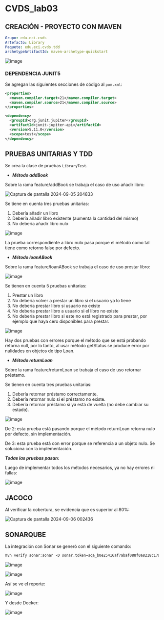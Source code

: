 # CVDS_lab03


## CREACIÓN - PROYECTO CON MAVEN

```yml
Grupo: edu.eci.cvds 
Artefacto: Library 
Paquete: edu.eci.cvds.tdd 
archetypeArtifactId: maven-archetype-quickstart 
```

![image](https://github.com/user-attachments/assets/06919335-39cd-4bb2-a16d-899baa5ac917)


### DEPENDENCIA JUNIT5

Se agregan las siguientes secciones de código al ```pom.xml```:

```xml
<properties>
  <maven.compiler.target>21</maven.compiler.target>
  <maven.compiler.source>21</maven.compiler.source>
</properties>
```

```xml
<dependency>
  <groupId>org.junit.jupiter</groupId>
  <artifactId>junit-jupiter-api</artifactId>
  <version>5.11.0</version>
  <scope>test</scope>
</dependency>
```


## PRUEBAS UNITARIAS Y TDD

Se crea la clase de pruebas ```LibraryTest```.


- ***Método addBook***

Sobre la rama feature/addBook se trabaja el caso de uso añadir libro:

![Captura de pantalla 2024-09-05 204833](https://github.com/user-attachments/assets/6b125890-0ec9-4d15-adb8-27a1efe1c438)


Se tiene en cuenta tres pruebas unitarias:
1. Debería añadir un libro
2. Debería añadir libro existente (aumenta la cantidad del mismo)
3. No debería añadir libro nulo

![image](https://github.com/user-attachments/assets/8ae61032-faad-4abb-9dd2-b1adba537fc5)

La prueba correspondiente a libro nulo pasa porque el método como tal tiene como retorno false por defecto. 


- ***Método loanABook***

Sobre la rama feature/loanABook se trabaja el caso de uso prestar libro:


![image](https://github.com/user-attachments/assets/ec62cbae-6ce3-4c7e-8f6f-e0e91c45437e)


Se tienen en cuenta 5 pruebas unitarias:
1. Prestar un libro
2. No debería volver a prestar un libro si el usuario ya lo tiene
3. No debería prestar libro si usuario no existe
4. No debería prestar libro a usuario si el libro no existe
5. No debería prestar libro si este no está registrado para prestar, por ejemplo que haya cero disponibles para prestar.

![image](https://github.com/user-attachments/assets/05bc7037-b48a-45a2-9c37-7a10fef86d96)

Hay dos pruebas con errores porque el método que se está probando retorna null, por lo tanto, al usar método getStatus se produce error por nulidades en objetos de tipo Loan.


- ***Método returnLoan***

Sobre la rama feature/returnLoan se trabaja el caso de uso retornar préstamo.

Se tienen en cuenta tres pruebas unitarias:
1. Debería retornar préstamo correctamente.
2. Debería retornar nulo si el préstamo no existe.
3. Debería retornar préstamo si ya está de vuelta (no debe cambiar su estado).


![image](https://github.com/user-attachments/assets/a12fe77c-99ba-4161-8192-b3f6abb83ff6)
  
De 2: esta prueba está pasando porque el método returnLoan retorna nulo por defecto, sin implementación.

De 3: esta prueba está con error porque se referencia a un objeto nulo. Se soluciona con la implementación.


***Todas las pruebas pasan:***

Luego de implementar todos los métodos necesarios, ya no hay errores ni fallas:

![image](https://github.com/user-attachments/assets/062e924a-2d2d-4839-95f4-6ba0938a6d34)


## JACOCO

Al verificar la cobertura, se evidencia que es superior al 80%:


![Captura de pantalla 2024-09-06 002436](https://github.com/user-attachments/assets/44b82813-5954-4570-91c1-072652691cfe)


## SONARQUBE

La integración con Sonar se generó con el siguiente comando:

```xml
mvn verify sonar:sonar -D sonar.token=sqa_b0e25416af7abaf088f0a8218c17a438b12fcf53
```

![image](https://github.com/user-attachments/assets/5b7f614f-db98-49ab-8b01-fd1f17e57b3d)


![image](https://github.com/user-attachments/assets/256aa29b-48a0-4cb1-b6a7-614e7fdfcfc8)

Así se ve el reporte:

![image](https://github.com/user-attachments/assets/15a081f2-0d38-4212-b16a-5dafd54880f4)

Y desde Docker:

![image](https://github.com/user-attachments/assets/4fafa345-4ecb-4b5e-b3f4-6255a8aa6e11)



